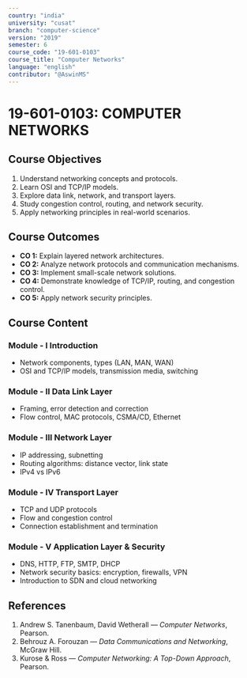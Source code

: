 ```yaml
---
country: "india"
university: "cusat"
branch: "computer-science"
version: "2019"
semester: 6
course_code: "19-601-0103"
course_title: "Computer Networks"
language: "english"
contributor: "@AswinMS"
---
```


# 19-601-0103: COMPUTER NETWORKS

## Course Objectives
1. Understand networking concepts and protocols.
2. Learn OSI and TCP/IP models.
3. Explore data link, network, and transport layers.
4. Study congestion control, routing, and network security.
5. Apply networking principles in real-world scenarios.

## Course Outcomes
* **CO 1:** Explain layered network architectures.
* **CO 2:** Analyze network protocols and communication mechanisms.
* **CO 3:** Implement small-scale network solutions.
* **CO 4:** Demonstrate knowledge of TCP/IP, routing, and congestion control.
* **CO 5:** Apply network security principles.

## Course Content

### Module - I Introduction
* Network components, types (LAN, MAN, WAN)
* OSI and TCP/IP models, transmission media, switching

### Module - II Data Link Layer
* Framing, error detection and correction
* Flow control, MAC protocols, CSMA/CD, Ethernet

### Module - III Network Layer
* IP addressing, subnetting
* Routing algorithms: distance vector, link state
* IPv4 vs IPv6

### Module - IV Transport Layer
* TCP and UDP protocols
* Flow and congestion control
* Connection establishment and termination

### Module - V Application Layer & Security
* DNS, HTTP, FTP, SMTP, DHCP
* Network security basics: encryption, firewalls, VPN
* Introduction to SDN and cloud networking

## References
1. Andrew S. Tanenbaum, David Wetherall — *Computer Networks*, Pearson.
2. Behrouz A. Forouzan — *Data Communications and Networking*, McGraw Hill.
3. Kurose & Ross — *Computer Networking: A Top-Down Approach*, Pearson.
